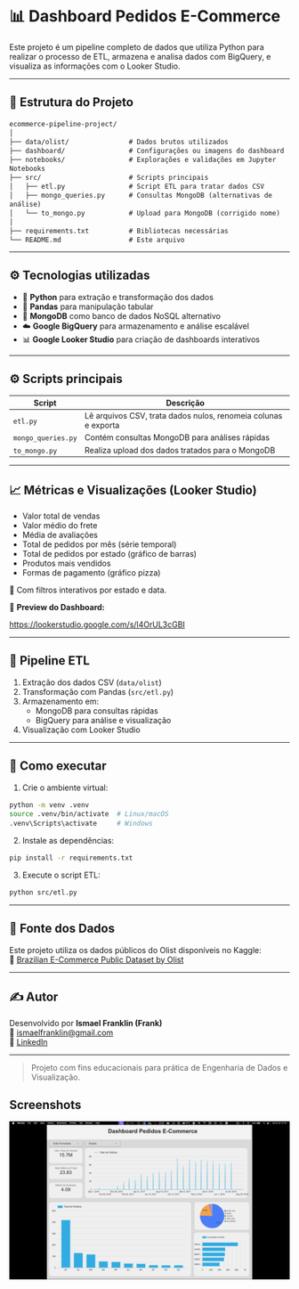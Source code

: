 # 📊 Dashboard Pedidos E-Commerce

Este projeto é um pipeline completo de dados que utiliza Python para realizar o processo de ETL, armazena e analisa dados com BigQuery, e visualiza as informações com o Looker Studio.

---

## 🧱 Estrutura do Projeto

```
ecommerce-pipeline-project/
│
├── data/olist/               # Dados brutos utilizados
├── dashboard/                # Configurações ou imagens do dashboard
├── notebooks/                # Explorações e validações em Jupyter Notebooks
├── src/                      # Scripts principais
│   ├── etl.py                # Script ETL para tratar dados CSV
│   ├── mongo_queries.py      # Consultas MongoDB (alternativas de análise)
│   └── to_mongo.py           # Upload para MongoDB (corrigido nome)
│
├── requirements.txt          # Bibliotecas necessárias
└── README.md                 # Este arquivo
```

---

## ⚙️ Tecnologias utilizadas

- 🐍 **Python** para extração e transformação dos dados
- 📆 **Pandas** para manipulação tabular
- 🎃 **MongoDB** como banco de dados NoSQL alternativo
- ☁️ **Google BigQuery** para armazenamento e análise escalável
- 📊 **Google Looker Studio** para criação de dashboards interativos

---

## ⚙️ Scripts principais

| Script             | Descrição                                                      |
| ------------------ | -------------------------------------------------------------- |
| `etl.py`           | Lê arquivos CSV, trata dados nulos, renomeia colunas e exporta |
| `mongo_queries.py` | Contém consultas MongoDB para análises rápidas                 |
| `to_mongo.py`      | Realiza upload dos dados tratados para o MongoDB               |

---

## 📈 Métricas e Visualizações (Looker Studio)

- Valor total de vendas
- Valor médio do frete
- Média de avaliações
- Total de pedidos por mês (série temporal)
- Total de pedidos por estado (gráfico de barras)
- Produtos mais vendidos
- Formas de pagamento (gráfico pizza)

🧱 Com filtros interativos por estado e data.

📸 **Preview do Dashboard:**

https://lookerstudio.google.com/s/l4OrUL3cGBI





---

## 🔁 Pipeline ETL

1. Extração dos dados CSV (`data/olist`)
2. Transformação com Pandas (`src/etl.py`)
3. Armazenamento em:
   - MongoDB para consultas rápidas
   - BigQuery para análise e visualização
4. Visualização com Looker Studio

---

## 🧪 Como executar

1. Crie o ambiente virtual:

```bash
python -m venv .venv
source .venv/bin/activate  # Linux/macOS
.venv\Scripts\activate     # Windows
```

2. Instale as dependências:

```bash
pip install -r requirements.txt
```

3. Execute o script ETL:

```bash
python src/etl.py
```

---

## 📂 Fonte dos Dados

Este projeto utiliza os dados públicos do Olist disponíveis no Kaggle:\
🔗 [Brazilian E-Commerce Public Dataset by Olist](https://www.kaggle.com/datasets/olistbr/brazilian-ecommerce)

---

## ✍️ Autor

Desenvolvido por **Ismael Franklin (Frank)**\
📧 [ismaelfranklin@gmail.com](mailto\:ismaelfranklin@gmail.com)\
💼 [LinkedIn](https://www.linkedin.com/in/ismaelfranklin/)

---

> Projeto com fins educacionais para prática de Engenharia de Dados e Visualização.


## Screenshots

![App Screenshot](https://github.com/ismaelfranklin/ecommerce-pipeline-project/blob/main/dashboard/Screenshot%202025-07-06%20at%2021.41.49.png)


